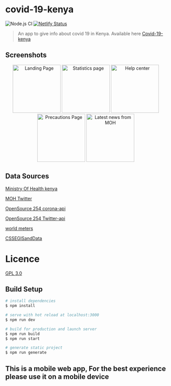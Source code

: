 # covid-19-kenya
![Node.js CI](https://github.com/Opensource-254/covid-19-web/workflows/Node.js%20CI/badge.svg)
[![Netlify Status](https://api.netlify.com/api/v1/badges/031d53f7-4487-4fb6-b0c4-175a09115ee4/deploy-status)](https://app.netlify.com/sites/covid19kenya/deploys)

> An app to give info about covid 19 in Kenya.
> Available here [Covid-19-kenya](https://covid19kenya.site)

## Screenshots 
<div align="center">
<img title="Landing Page" src="https://res.cloudinary.com/streetcoder/image/upload/v1589707618/Screenshot_20200517-121342_ov1cuy.png" width="150"/> 
<img title="Statistics page" src="https://res.cloudinary.com/streetcoder/image/upload/v1589707619/Screenshot_20200517-121314_dlzp0p.png" width="150"/> 
<img title="Help center" src="https://res.cloudinary.com/streetcoder/image/upload/v1589707619/Screenshot_20200517-121351_laghz1.png" width="150"/>
<img title="Precautions Page" src="https://res.cloudinary.com/streetcoder/image/upload/v1589707619/Screenshot_20200517-121328_aekmur.png" width="150"/>
<img title="Latest news from MOH" src="https://res.cloudinary.com/streetcoder/image/upload/v1589707619/Screenshot_20200517-121302_vqxenh.png" width="150"/>
</div>


## Data Sources
[Ministry Of Health kenya  ](http://www.health.go.ke/)

[MOH Twitter](https://twitter.com/MOH_kenya)

[OpenSource 254 corona-api  ](https://opensource254.github.io/corona-api)

[OpenSource 254 Twitter-api](https://github.com/opensource254/twitter)

[world meters](https://https://www.worldometers.info/coronavirus/)

[CSSEGISandData  ](https://github.com/CSSEGISandData/COVID-19/tree/master/csse_covid_19_data)

# Licence
[GPL 3.0](../master/LICENSE)


## Build Setup

```bash
# install dependencies
$ npm install

# serve with hot reload at localhost:3000
$ npm run dev

# build for production and launch server
$ npm run build
$ npm run start

# generate static project
$ npm run generate
```

## This is a mobile web app, For the best experience please use it on a mobile device
